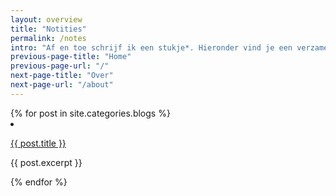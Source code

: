 ```yaml
---
layout: overview
title: "Notities"
permalink: /notes
intro: "Af en toe schrijf ik een stukje*. Hieronder vind je een verzameling van zaken die —wat mij beteft— het daglicht aan kunnen."
previous-page-title: "Home"
previous-page-url: "/"
next-page-title: "Over"
next-page-url: "/about"
---
```


<div class="all--notes">
{% for post in site.categories.blogs %}
  <li>
      <div class="cards--notes">
        <p class="cards--notes--title"><a href="{{ post.url }}"> {{ post.title }} </a></p>
        <p class="cards--notes--description">{{ post.excerpt }}</p>
      </div>
  </li>
{% endfor %}
</div>

